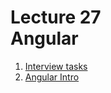 <h1>
    Lecture 27<br>
    <b>Angular</b>
</h1>

<ol>
    <li>
        <a href="01.md">Interview tasks</a>
    </li>
    <li>
        <a href="02.md">Angular Intro</a>
    </li>
</ol>
